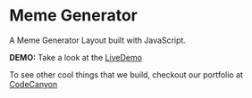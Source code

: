 # Meme Generator
A Meme Generator Layout built with JavaScript.

**DEMO:** Take a look at the [LiveDemo](http://github.aa-team.com/meme-generator-master/)

To see other cool things that we build, checkout our portfolio at [CodeCanyon](https://codecanyon.net/user/aa-team/portfolio?ref=AA-Team "AA-Team Portfolio")
